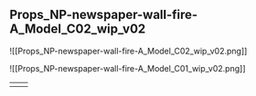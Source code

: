 ## Props_NP-newspaper-wall-fire-A_Model_C02_wip_v02
![[Props_NP-newspaper-wall-fire-A_Model_C02_wip_v02.png]]

![[Props_NP-newspaper-wall-fire-A_Model_C01_wip_v02.png]]



|     |     |
| --- | --- |
|     |     |
